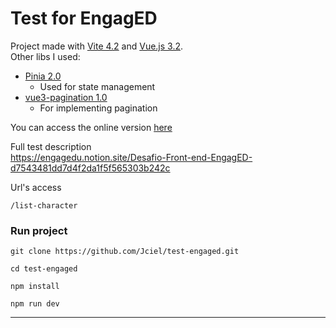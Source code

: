 # Test for EngagED

Project made with [Vite 4.2](https://vitejs.dev) and [Vue.js 3.2](https://vuejs.org).  
Other libs I used:
* [Pinia 2.0](https://pinia.vuejs.org)
   * Used for state management
* [vue3-pagination 1.0](https://github.com/HENNGE/vue3-pagination)
  * For implementing pagination

You can access the online version [here](https://test-engaged.netlify.app)

Full test description   
https://engagedu.notion.site/Desafio-Front-end-EngagED-d7543481dd7d4f2da1f5f565303b242c  


Url's access
```
/list-character
```

### Run project
```shell  
git clone https://github.com/Jciel/test-engaged.git

cd test-engaged

npm install

npm run dev
```
---
